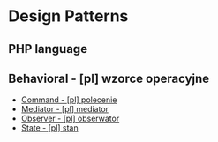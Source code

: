 # Design Patterns
## PHP language

## Behavioral - [pl] wzorce operacyjne
- [Command - [pl] polecenie](http://sandbox.onlinephpfunctions.com/code/500746dd4e1d81f2fd0fb5f472e8e441d4deeef2)
- [Mediator - [pl] mediator](http://sandbox.onlinephpfunctions.com/code/cd1871b04c429874387453a2dab878da1584a3c6)
- [Observer - [pl] obserwator](http://sandbox.onlinephpfunctions.com/code/91caf7e2b9ba8d7ba07134039abcbf605a2ba011)
- [State - [pl] stan](http://sandbox.onlinephpfunctions.com/code/2f89e4abb7053b40e2b72104c92dc5defb80bbd2)
